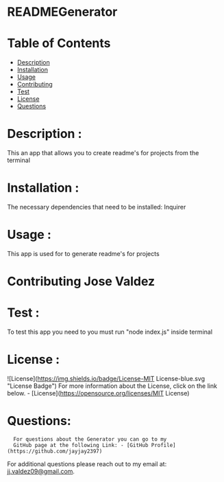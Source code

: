  
  # READMEGenerator
   

  # Table of Contents
  
  * [Description](#description)
  * [Installation](#installation)
  * [Usage](#usage) 
  * [Contributing](#contributing)
  * [Test](#test)
  * [License](#license) 
  * [Questions](#questions)
  
  # Description :
  This an app that allows you to create readme's for projects from the terminal
 
  # Installation :
  The necessary dependencies that need to be installed: Inquirer
      
  # Usage :
  This app is used for to generate readme's for projects
      
  # Contributing Jose Valdez
     
  # Test :
  To test this app you need to you must run "node index.js" inside terminal 
      
  # License :
  ![License](https://img.shields.io/badge/License-MIT License-blue.svg "License Badge")
    For more information about the License, click on the link below.
      - [License](https://opensource.org/licenses/MIT License)

  # Questions:
      For questions about the Generator you can go to my 
      GitHub page at the following Link: - [GitHub Profile](https://github.com/jayjay2397)
  For additional questions please reach out to my email at: jj.valdez09@gmail.com.
  



